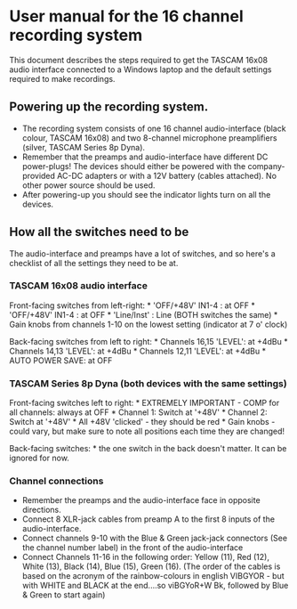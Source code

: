 # User manual for the 16 channel recording system
This document describes the steps required to get the TASCAM 16x08 audio interface connected to a Windows laptop and the default settings required to make recordings.


## Powering up the recording system.
* The recording system consists of one 16 channel audio-interface (black colour, TASCAM 16x08) and two 8-channel microphone preamplifiers (silver, TASCAM Series 8p Dyna). 
* Remember that the preamps and audio-interface have different DC power-plugs! The devices should either be powered with the company-provided AC-DC adapters or with a 12V battery (cables attached). No other power source should be used. 
* After powering-up you should see the indicator lights turn on all the devices. 

## How all the switches need to be
The audio-interface and preamps have a lot of switches, and so here's a checklist of all the settings they need to be at.


### TASCAM 16x08 audio interface

Front-facing switches from left-right:
	* 'OFF/+48V' IN1-4 : at OFF
	* 'OFF/+48V' IN1-4 : at OFF
	* 'Line/Inst' : Line (BOTH switches the same)
	* Gain knobs from channels 1-10 on the lowest setting (indicator at 7 o' clock)

Back-facing switches from left to right:
	* Channels 16,15 'LEVEL': at +4dBu
	* Channels 14,13 'LEVEL': at +4dBu
	* Channels 12,11 'LEVEL': at +4dBu
	* AUTO POWER SAVE: at OFF

### TASCAM Series 8p Dyna (both devices with the same settings)
Front-facing switches left to right:
	* EXTREMELY IMPORTANT - COMP for all channels: always at OFF
	* Channel 1: Switch at '+48V'
	* Channel 2: Switch at '+48V'
	* All +48V 'clicked' - they should be red
	* Gain knobs -  could vary, but make sure to note all positions each time they are changed!

Back-facing switches:
	* the one switch in the back doesn't matter. It can be ignored for now.
	
### Channel connections
* Remember the preamps and the audio-interface face in opposite directions. 
* Connect 8 XLR-jack cables from preamp A to the first 8 inputs of the audio-interface. 
* Connect channels 9-10 with the Blue & Green jack-jack connectors (See the channel number label) in the front of the audio-interface
* Connect Channels 11-16 in the following order: Yellow (11), Red (12), White (13), Black (14), Blue (15), Green (16). (The order of the cables is based on the acronym of the rainbow-colours in english VIBGYOR - but with WHITE and BLACK at the end....so viBGYoR+W Bk, followed by Blue & Green to start again)

